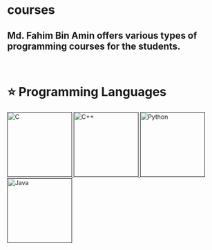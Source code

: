 # courses 

## Md. Fahim Bin Amin offers various types of programming courses for the students.


<br>

# ⭐ Programming Languages


<a href="" target="_blank"> <img src="https://cdn.jsdelivr.net/gh/devicons/devicon/icons/c/c-original.svg" alt="C" width="150" height="150"/> <a href="" target="_blank"> <img src="https://cdn.jsdelivr.net/gh/devicons/devicon/icons/cplusplus/cplusplus-original.svg"  alt="C++" width="150" height="150"/> <a href="" target="_blank"> <img src="https://cdn.jsdelivr.net/gh/devicons/devicon/icons/python/python-original.svg"  alt="Python" width="150" height="150"/> <a href="" target="_blank"> <img src="https://cdn.jsdelivr.net/gh/devicons/devicon/icons/java/java-original.svg"  alt="Java" width="150" height="150"/> 



<!-- <img src="https://cdn.jsdelivr.net/gh/devicons/devicon/icons/github/github-original-wordmark.svg" alt="GitHub" width="150" height="150"/>  -->


